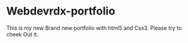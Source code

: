 # Webdevrdx-portfolio
This is my new Brand new portfolio with html5  and Css3. Please try to cheek Out it. 
